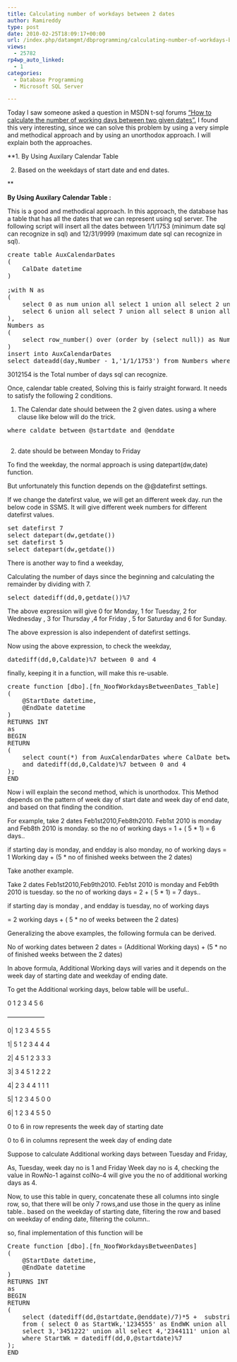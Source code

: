 ```yaml
---
title: Calculating number of workdays between 2 dates
author: Ramireddy
type: post
date: 2010-02-25T18:09:17+00:00
url: /index.php/datamgmt/dbprogramming/calculating-number-of-workdays-between-2/
views:
  - 25782
rp4wp_auto_linked:
  - 1
categories:
  - Database Programming
  - Microsoft SQL Server

---
```

Today I saw someone asked a question in MSDN t-sql forums [&#8220;How to calculate the number of working days between two given dates&#8221;.][1] I found this very interesting, since we can solve this problem by using a very simple and methodical approach and by using an unorthodox approach. I will explain both the approaches.

**1. By Using Auxilary Calendar Table
  
2. Based on the weekdays of start date and end dates.
  
** 

**By Using Auxilary Calendar Table :** 
             
This is a good and methodical approach. In this approach, the database has a table that has all the dates that we can represent using sql server. The following script will insert all the dates between 1/1/1753 (minimum date sql can recognize in sql) and 12/31/9999 (maximum date sql can recognize in sql).

<pre>create table AuxCalendarDates
(
	CalDate datetime
)

;with N as
(
	select 0 as num union all select 1 union all select 2 union all select 3 union all select 4 union all select 5 union all
	select 6 union all select 7 union all select 8 union all select 9	
),
Numbers as
(
	select row_number() over (order by (select null)) as Number from N N,N N1,N N2,N N3,N N4,N N5,N N6
)
insert into AuxCalendarDates
select dateadd(day,Number - 1,'1/1/1753') from Numbers where Number &lt;= 3012154</pre>

3012154 is the Total number of days sql can recognize.

Once, calendar table created, Solving this is fairly straight forward. It needs to satisfy the following 2 conditions.

1. The Calendar date should between the 2 given dates. using a where clause like below will do the trick.

<pre>where caldate between @startdate and @enddate 
   </pre>

2. date should be between Monday to Friday
       
To find the weekday, the normal approach is using datepart(dw,date) function.
  
But unfortunately this function depends on the @@datefirst settings.
  
If we change the datefirst value, we will get an different week day. run the below code in SSMS. It will give different week numbers for different datefirst values.

<pre>set datefirst 7
select datepart(dw,getdate())
set datefirst 5
select datepart(dw,getdate())</pre>

There is another way to find a weekday,
  
Calculating the number of days since the beginning and calculating the remainder by dividing with 7.

<pre>select datediff(dd,0,getdate())%7</pre>

The above expression will give 0 for Monday, 1 for Tuesday, 2 for Wednesday , 3 for Thursday ,4 for Friday , 5 for Saturday and 6 for Sunday.

The above expression is also independent of datefirst settings.

Now using the above expression, to check the weekday, 

<pre>datediff(dd,0,Caldate)%7 between 0 and 4</pre>

finally, keeping it in a function, will make this re-usable.

<pre>create function [dbo].[fn_NoofWorkdaysBetweenDates_Table]
(
	@StartDate datetime,
	@EndDate datetime
)
RETURNS INT
as
BEGIN
RETURN
(
	select count(*) from AuxCalendarDates where CalDate between @startdate and @enddate
	and datediff(dd,0,Caldate)%7 between 0 and 4
);
END</pre>

Now i will explain the second method, which is unorthodox. This Method depends on the pattern of week day of start date and week day of end date, and based on that finding the condition.

For example, take 2 dates Feb1st2010,Feb8th2010. Feb1st 2010 is monday and Feb8th 2010 is monday. so the no of working days = 1 + ( 5 * 1) = 6 days..
   
if starting day is monday, and endday is also monday, no of working days = 1 Working day + (5 * no of finished weeks between the 2 dates)

Take another example.
     
Take 2 dates Feb1st2010,Feb9th2010. Feb1st 2010 is monday and Feb9th 2010 is tuesday. so the no of working days = 2 + ( 5 * 1) = 7 days..

if starting day is monday , and endday is tuesday, no of working days
  
= 2 working days + ( 5 * no of weeks between the 2 dates) 

Generalizing the above examples, the following formula can be derived.

No of working dates between 2 dates = (Additional Working days) + (5 * no of finished weeks between the 2 dates)

In above formula, Additional Working days will varies and it depends on the week day of starting date and weekday of ending date.

To get the Additional working days, below table will be useful..

0 1 2 3 4 5 6
   
&#8212;&#8212;&#8212;&#8212;&#8212;&#8212;
  
0| 1 2 3 4 5 5 5
  
1| 5 1 2 3 4 4 4
  
2| 4 5 1 2 3 3 3
  
3| 3 4 5 1 2 2 2
  
4| 2 3 4 4 1 1 1
  
5| 1 2 3 4 5 0 0
  
6| 1 2 3 4 5 5 0 

0 to 6 in row represents the week day of starting date
  
0 to 6 in columns represent the week day of ending date

Suppose to calculate Additional working days between Tuesday and Friday,

As, Tuesday, week day no is 1 and Friday Week day no is 4, checking the value in RowNo-1 against colNo-4 will give you the no of additional working days as 4.

Now, to use this table in query, concatenate these all columns into single row, so, that there will be only 7 rows,and use those in the query as inline table.. based on the weekday of starting date, filtering the row and based on weekday of ending date, filtering the column..
  
so, final implementation of this function will be

<pre>Create function [dbo].[fn_NoofWorkdaysBetweenDates]
(
	@StartDate datetime,
	@EndDate datetime
)
RETURNS INT
as
BEGIN
RETURN
(
	select (datediff(dd,@startdate,@enddate)/7)*5 +  substring(EndWk,datediff(dd,0,@enddate)%7+1,1)
	from ( select 0 as StartWk,'1234555' as EndWK union all select 1,'5123444' union all select 2,'4512333' union all 
	select 3,'3451222' union all select 4,'2344111' union all select 5,'1234500' union all select 6,'1234550')t
	where StartWk = datediff(dd,0,@startdate)%7
);
END</pre>

 [1]: http://social.msdn.microsoft.com/Forums/en-US/transactsql/thread/479b2888-f228-4154-9595-4c9e9b7a5523